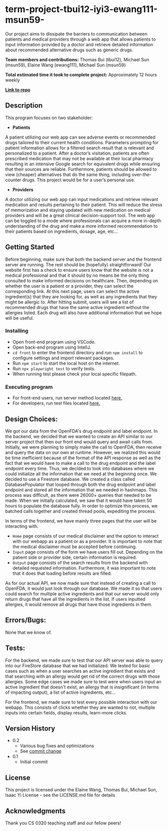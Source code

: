 # term-project-tbui12-iyi3-ewang111-msun59-

Our project aims to dissipate the barriers to communication between patients and medical providers through a web app that allows patients to input information provided by a doctor and retrieve detailed information about recommended alternative drugs such as generic drugs. 

**Team members and contributions:** Thomas Bui (tbui12), Michael Sun (msun59), Elaine Wang (ewang111), Michael Sun (msun59)

**Total estimated time it took to complete project:** Approximately 12 hours weekly

**[Link to repo](https://github.com/cs0320-f23/term-project-tbui12-iyi3-ewang111-msun59)**

## Description
This program focuses on two stakeholder:  
* **Patients**

A patient utilizing our web app can see adverse events or recommended drugs tailored to their current health conditions. Parameters prompting for patient information allows for a filtered search result that is relevant and personalized to a patient. After a doctor’s visitation, patients are often prescribed medication that may not be available at their local pharmacy resulting in an intensive Google search for equivalent drugs while ensuring that their sources are reliable. Furthermore, patients should be allowed to view (cheaper) alternatives that do the same thing, including over-the-counter drugs. This project would be for a user’s personal use. 
* **Providers**

A doctor utilizing our web app can input medications and retrieve relevant medication and results pertaining to their patient. This will reduce the stress of memorization and staying updated with new medication on medical providers and will be a great clinical decision-support tool. The web app can be toggled to a mode where professionals can acquire a more in-depth understanding of the drug and make a more informed recommendation to their patients based on ingredients, dosage, age, etc…

## Getting Started
Before beginning, make sure that both the backend server and the frontend server are running. The rest should be (hopefully) straightforward! Our website first has a check to ensure users know that the website is not a medical professional and that it should by no means be the only thing consulted to make informed decisions on healthcare. Then, depending on whether the user is a patient or a provider, they can select the corresponding link. At this next page, users can select the active ingredient(s) that they are looking for, as well as any ingredients that they might be allergic to. After hitting submit, users will see a list of recommended drugs that have the same active ingredient without the allergies listed. Each drug will also have additional information that we hope will be useful.

### Installing
* Open front-end program using VSCode.
* Open back-end program using IntellJ. 
* `cd front` to enter the frontend directory and run `npm install` to configure settings and import relevant packages. 
* Run `npm start` to start the local host on the internet.
* Run `npx playwright test` to verify tests. 
* When running test please check your local specific filepath.

### Executing program

* For front-end users, run server method located [here.](https://github.com/cs0320-f23/term-project-tbui12-iyi3-ewang111-msun59/blob/main/back/src/main/java/server/Server.java)
* For developers, run test files located [here.](https://github.com/cs0320-f23/term-project-tbui12-iyi3-ewang111-msun59/tree/main/front/tests)

## Design Choices:

We got our data from the OpenFDA's drug endpoint and label endpoint. In the backend, we decided that we wanted to create an API similar to our server project that then our front end would query and await calls from. Initially, we were planning to simply make the call to OpenFDA, then receive and query the data on our own at runtime. However, we realized this would be time inefficient because of the format of the API response as well as the fact that we would have to make a call to the drug endpoint and the label endpoint every time. Thus, we decided to look into databases where we could initialize all the information that we need at the beginning once. We decided to use a Firestore database. We created a class called DatabasePopulator that looped through both the drug endpoint and label endpoint and stored all the information that we needed in hashmaps. This process was difficult, as there were 26000+ queries that needed to be made. When we initially calculated, we saw that it would have taken 50 hours to populate the database fully. In order to optimize this process, we batched calls together and created thread pools, expediting the process.

In terms of the frontend, we have mainly three pages that the user will be interacting with. 
* `Home` page consists of our medical disclaimer and the option to interact with our webapp as a patient or as a provider. It is important to note that the medical disclaimer must be accepted before continuing. 
* `Input` page consists of the form we have users fill out. Depending on the patient side or provider side, certain information is required. 
* `Output` page consists of the search results from the backend with detailed requested information. Furthermore, it was important to note that it does that loading before results are filled. 

As for our actual API, we now made sure that instead of creating a call to OpenFDA, it would just look through our database. We made it so that users could search for multiple active ingredients and that our server would only return drugs that have all the ingredients in the list. If users inputted allergies, it would remove all drugs that have those ingredients in them.

## Errors/Bugs:

None that we know of.

## Tests:

For the backend, we made sure to test that our API server was able to query into our FireStore database that we had initialized. We tested for basic cases such as when a user searches an active ingredient that exists and that searching with an allergy would get rid of the correct drugs with those allergies. Some edge cases we made sure to test were when users input an active ingredient that doesn't exist, an allergy that is insignificant (in terms of impacting output), a list of active ingredients, etc...

For the frontend, we made sure to test every possible interaction with our webapp. This consists of clicks whether they are wanted to not, multiple inputs into certain fields, display results, learn-more clicks. 

## Version History
* 0.2
    * Various bug fixes and optimizations
    * See [commit change](https://github.com/cs0320-f23/term-project-tbui12-iyi3-ewang111-msun59/commits/main/)
* 0.1
    * Initial commit

## License
This project is licensed under the Elaine Wang, Thomas Bui, Michael Sun, Isaac Yi License - see the LICENSE.md file for details

## Acknowledgments
Thank you CS 0320 teaching staff and our fellow peers! 